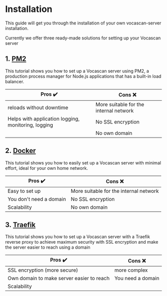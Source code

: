 # Installation

This guide will get you through the installation of your own vocascan-server installation.

Currently we offer three ready-made solutions for setting up your Vocascan server

## 1.&nbsp;[PM2](vocascan-server/installation/pm2)

This tutorial shows you how to set up a Vocascan server using PM2, a production process manager for Node.js applications
that has a built-in load balancer.

| Pros ✔️                                             | Cons ❌                                |
| --------------------------------------------------- | -------------------------------------- |
| reloads without downtime                            | More suitable for the internal network |
| Helps with application logging, monitoring, logging | No SSL encryption                      |
|                                                     | No own domain                          |

## 2.&nbsp;[Docker](vocascan-server/installation/docker)

This tutorial shows you how to easily set up a Vocascan server with minimal effort, ideal for your own home network.

| Pros ✔️                 | Cons ❌                                |
| ----------------------- | -------------------------------------- |
| Easy to set up          | More suitable for the internal network |
| You don't need a domain | No SSL encryption                      |
| Scalability             | No own domain                          |

## 3.&nbsp;[Traefik](vocascan-server/installation/traefik)

This tutorial shows you how to set up a Vocascan server with a Traefik reverse proxy to achieve maximum security with
SSL encryption and make the server easier to reach using a domain

| Pros ✔️                                   | Cons ❌           |
| ----------------------------------------- | ----------------- |
| SSL encryption (more secure)              | more complex      |
| Own domain to make server easier to reach | You need a domain |
| Scalability                               |                   |
